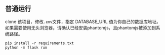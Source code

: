 ## 普通运行
clone 该项目，修改```.env```文件，指定 DATABASE_URL 值为你自己的数据库地址。如果需要使用无头浏览器，请确认已经安装phantomjs，且phantomjs被添加到系统路径。

```
pip install -r requirements.txt
python -m flask run
```